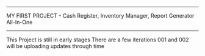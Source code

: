 ********************************************************************************************
MY FIRST PROJECT - Cash Register, Inventory Manager, Report Generator All-In-One
********************************************************************************************

This Project is still in early stages
There are a few iterations 001 and 002
will be uploading updates through time
